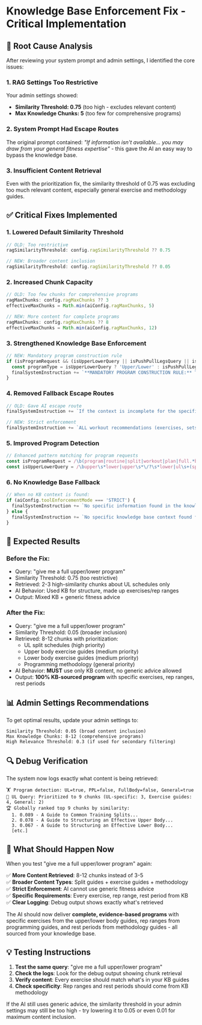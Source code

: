 # Knowledge Base Enforcement Fix - Critical Implementation

## 🚨 **Root Cause Analysis**

After reviewing your system prompt and admin settings, I identified the core issues:

### **1. RAG Settings Too Restrictive**
Your admin settings showed:
- **Similarity Threshold: 0.75** (too high - excludes relevant content)
- **Max Knowledge Chunks: 5** (too few for comprehensive programs)

### **2. System Prompt Had Escape Routes**
The original prompt contained: *"If information isn't available... you may draw from your general fitness expertise"* - this gave the AI an easy way to bypass the knowledge base.

### **3. Insufficient Content Retrieval**
Even with the prioritization fix, the similarity threshold of 0.75 was excluding too much relevant content, especially general exercise and methodology guides.

## ✅ **Critical Fixes Implemented**

### **1. Lowered Default Similarity Threshold**
```typescript
// OLD: Too restrictive
ragSimilarityThreshold: config.ragSimilarityThreshold ?? 0.75

// NEW: Broader content inclusion
ragSimilarityThreshold: config.ragSimilarityThreshold ?? 0.05
```

### **2. Increased Chunk Capacity**
```typescript
// OLD: Too few chunks for comprehensive programs
ragMaxChunks: config.ragMaxChunks ?? 3
effectiveMaxChunks = Math.min(aiConfig.ragMaxChunks, 5)

// NEW: More content for complete programs
ragMaxChunks: config.ragMaxChunks ?? 8
effectiveMaxChunks = Math.min(aiConfig.ragMaxChunks, 12)
```

### **3. Strengthened Knowledge Base Enforcement**
```typescript
// NEW: Mandatory program construction rule
if (isProgramRequest && (isUpperLowerQuery || isPushPullLegsQuery || isFullBodyQuery)) {
  const programType = isUpperLowerQuery ? 'Upper/Lower' : isPushPullLegsQuery ? 'Push/Pull/Legs' : 'Full Body';
  finalSystemInstruction += `**MANDATORY PROGRAM CONSTRUCTION RULE:** The user asked for a ${programType} program. You MUST construct this program using ONLY the exercise selections, rep ranges, rest periods, and training principles found in the Knowledge Base Context below. Do NOT use generic fitness knowledge (like "3-4 sets of 8-12 reps" or "any chest exercise"). Every exercise, rep range, and rest period MUST come directly from the provided context. If specific details are missing from the context, state what information is not available rather than filling in with generic advice.`;
}
```

### **4. Removed Fallback Escape Routes**
```typescript
// OLD: Gave AI escape route
finalSystemInstruction += `If the context is incomplete for the specific question, supplement with your fitness expertise to provide comprehensive, helpful advice.`;

// NEW: Strict enforcement
finalSystemInstruction += `ALL workout recommendations (exercises, sets, reps, rest periods) MUST come from the provided context. Do not supplement with generic fitness advice.`;
```

### **5. Improved Program Detection**
```typescript
// Enhanced pattern matching for program requests
const isProgramRequest = /\b(program|routine|split|workout|plan|full.*body|upper.*lower|push.*pull.*legs|ppl)\b/i.test(userQuery);
const isUpperLowerQuery = /\bupper\s*lower|upper\s*\/?\s*lower|ul\s+(split|program|routine)|upper.*lower.*split|upper.*lower.*program|upper.*lower.*routine\b/i.test(userQuery);
```

### **6. No Knowledge Base Fallback**
```typescript
// When no KB context is found:
if (aiConfig.toolEnforcementMode === 'STRICT') {
  finalSystemInstruction += `No specific information found in the knowledge base for this query. Provide general guidance and encourage uploading relevant research documents for more specific advice.`;
} else {
  finalSystemInstruction += `No specific knowledge base context found for this query. Please ask an admin to upload relevant training guides to provide evidence-based advice for this specific request.`;
}
```

## 🎯 **Expected Results**

### **Before the Fix:**
- Query: "give me a full upper/lower program"
- Similarity Threshold: 0.75 (too restrictive)
- Retrieved: 2-3 high-similarity chunks about UL schedules only
- AI Behavior: Used KB for structure, made up exercises/rep ranges
- Output: Mixed KB + generic fitness advice

### **After the Fix:**
- Query: "give me a full upper/lower program"
- Similarity Threshold: 0.05 (broader inclusion)
- Retrieved: 8-12 chunks with prioritization:
  - UL split schedules (high priority)
  - Upper body exercise guides (medium priority)
  - Lower body exercise guides (medium priority)
  - Programming methodology (general priority)
- AI Behavior: **MUST** use only KB content, no generic advice allowed
- Output: **100% KB-sourced program** with specific exercises, rep ranges, rest periods

## 📊 **Admin Settings Recommendations**

To get optimal results, update your admin settings to:

```
Similarity Threshold: 0.05 (broad content inclusion)
Max Knowledge Chunks: 8-12 (comprehensive programs)
High Relevance Threshold: 0.3 (if used for secondary filtering)
```

## 🔍 **Debug Verification**

The system now logs exactly what content is being retrieved:

```
🏋️ Program detection: UL=true, PPL=false, FullBody=false, General=true
🎯 UL Query: Prioritized to 9 chunks (UL-specific: 3, Exercise guides: 4, General: 2)
🏆 Globally ranked top 9 chunks by similarity: 
  1. 0.089 - A Guide to Common Training Splits...
  2. 0.078 - A Guide to Structuring an Effective Upper Body...
  3. 0.067 - A Guide to Structuring an Effective Lower Body...
  [etc.]
```

## 🚀 **What Should Happen Now**

When you test "give me a full upper/lower program" again:

✅ **More Content Retrieved**: 8-12 chunks instead of 3-5  
✅ **Broader Content Types**: Split guides + exercise guides + methodology  
✅ **Strict Enforcement**: AI cannot use generic fitness advice  
✅ **Specific Requirements**: Every exercise, rep range, rest period from KB  
✅ **Clear Logging**: Debug output shows exactly what's retrieved  

The AI should now deliver **complete, evidence-based programs** with specific exercises from the upper/lower body guides, rep ranges from programming guides, and rest periods from methodology guides - all sourced from your knowledge base.

## 💡 **Testing Instructions**

1. **Test the same query**: "give me a full upper/lower program"
2. **Check the logs**: Look for the debug output showing chunk retrieval
3. **Verify content**: Every exercise should match what's in your KB guides
4. **Check specificity**: Rep ranges and rest periods should come from KB methodology

If the AI still uses generic advice, the similarity threshold in your admin settings may still be too high - try lowering it to 0.05 or even 0.01 for maximum content inclusion.
